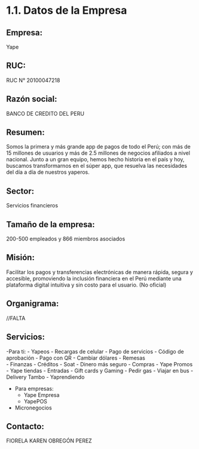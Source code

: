 # 1.1. Datos de la Empresa
## Empresa: 
Yape

## RUC:
RUC N° 20100047218

## Razón social:
BANCO DE CREDITO DEL PERU

## Resumen:
Somos la primera y más grande app de pagos de todo el Perú; con más de 15 millones de usuarios y más de 2.5 millones de negocios afiliados a nivel nacional. Junto a un gran equipo, hemos hecho historia en el país y hoy, buscamos transformarnos en el súper app, que resuelva las necesidades del día a día de nuestros yaperos.

## Sector:
Servicios financieros

## Tamaño de la empresa:
200-500 empleados y 866 miembros asociados

## Misión:
Facilitar los pagos y transferencias electrónicas de manera rápida, segura y accesible, promoviendo la inclusión financiera en el Perú mediante una plataforma digital intuitiva y sin costo para el usuario. (No oficial)

## Organigrama:
//FALTA

## Servicios:
-Para ti:
    - Yapeos
        - Recargas de celular
        - Pago de servicios
        - Código de aprobación
        - Pago con QR
        - Cambiar dólares
        - Remesas  
    - Finanzas
        - Créditos
        - Soat
        - Dinero más seguro
    - Compras
        - Yape Promos
        - Yape tiendas
        - Entradas
        - Gift cards y Gaming
        - Pedir gas
        - Viajar en bus
        - Delivery Tambo
    - Yaprendiendo
- Para empresas:
    - Yape Empresa
    - YapePOS
- Micronegocios

## Contacto:
FIORELA KAREN OBREGÓN PEREZ 
